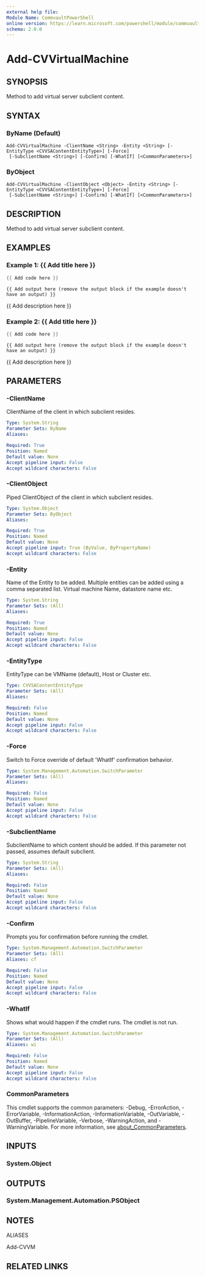 ```yaml
---
external help file:
Module Name: CommvaultPowerShell
online version: https://learn.microsoft.com/powershell/module/commvaultpowershell/add-cvvirtualmachine
schema: 2.0.0
---
```


# Add-CVVirtualMachine

## SYNOPSIS
Method to add virtual server subclient content.

## SYNTAX

### ByName (Default)
```
Add-CVVirtualMachine -ClientName <String> -Entity <String> [-EntityType <CVVSAContentEntityType>] [-Force]
 [-SubclientName <String>] [-Confirm] [-WhatIf] [<CommonParameters>]
```

### ByObject
```
Add-CVVirtualMachine -ClientObject <Object> -Entity <String> [-EntityType <CVVSAContentEntityType>] [-Force]
 [-SubclientName <String>] [-Confirm] [-WhatIf] [<CommonParameters>]
```

## DESCRIPTION
Method to add virtual server subclient content.

## EXAMPLES

### Example 1: {{ Add title here }}
```powershell
{{ Add code here }}
```

```output
{{ Add output here (remove the output block if the example doesn't have an output) }}
```

{{ Add description here }}

### Example 2: {{ Add title here }}
```powershell
{{ Add code here }}
```

```output
{{ Add output here (remove the output block if the example doesn't have an output) }}
```

{{ Add description here }}

## PARAMETERS

### -ClientName
ClientName of the client in which subclient resides.

```yaml
Type: System.String
Parameter Sets: ByName
Aliases:

Required: True
Position: Named
Default value: None
Accept pipeline input: False
Accept wildcard characters: False
```

### -ClientObject
Piped ClientObject of the client in which subclient resides.

```yaml
Type: System.Object
Parameter Sets: ByObject
Aliases:

Required: True
Position: Named
Default value: None
Accept pipeline input: True (ByValue, ByPropertyName)
Accept wildcard characters: False
```

### -Entity
Name of the Entity to be added.
Multiple entities can be added using a comma separated list.
Virtual machine Name, datastore name etc.

```yaml
Type: System.String
Parameter Sets: (All)
Aliases:

Required: True
Position: Named
Default value: None
Accept pipeline input: False
Accept wildcard characters: False
```

### -EntityType
EntityType can be VMName (default), Host or Cluster etc.

```yaml
Type: CVVSAContentEntityType
Parameter Sets: (All)
Aliases:

Required: False
Position: Named
Default value: None
Accept pipeline input: False
Accept wildcard characters: False
```

### -Force
Switch to Force override of default 'WhatIf' confirmation behavior.

```yaml
Type: System.Management.Automation.SwitchParameter
Parameter Sets: (All)
Aliases:

Required: False
Position: Named
Default value: None
Accept pipeline input: False
Accept wildcard characters: False
```

### -SubclientName
SubclientName to which content should be added.
If this parameter not passed, assumes default subclient.

```yaml
Type: System.String
Parameter Sets: (All)
Aliases:

Required: False
Position: Named
Default value: None
Accept pipeline input: False
Accept wildcard characters: False
```

### -Confirm
Prompts you for confirmation before running the cmdlet.

```yaml
Type: System.Management.Automation.SwitchParameter
Parameter Sets: (All)
Aliases: cf

Required: False
Position: Named
Default value: None
Accept pipeline input: False
Accept wildcard characters: False
```

### -WhatIf
Shows what would happen if the cmdlet runs.
The cmdlet is not run.

```yaml
Type: System.Management.Automation.SwitchParameter
Parameter Sets: (All)
Aliases: wi

Required: False
Position: Named
Default value: None
Accept pipeline input: False
Accept wildcard characters: False
```

### CommonParameters
This cmdlet supports the common parameters: -Debug, -ErrorAction, -ErrorVariable, -InformationAction, -InformationVariable, -OutVariable, -OutBuffer, -PipelineVariable, -Verbose, -WarningAction, and -WarningVariable. For more information, see [about_CommonParameters](http://go.microsoft.com/fwlink/?LinkID=113216).

## INPUTS

### System.Object

## OUTPUTS

### System.Management.Automation.PSObject

## NOTES

ALIASES

Add-CVVM

## RELATED LINKS

